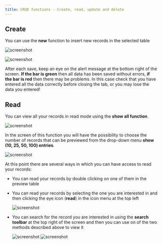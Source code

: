 ```yaml
---
title: CRUD functions - Create, read, update and delete
---
```


## Create

You can use the **new** function to insert new records in the selected table

![screenshot](../../images/usage/create.png "Create")

![screenshot](../../images/usage/insert_records.png "Insert records")

After each save, keep an eye on the alert message at the bottom right of the screen. 
**If the bar is green** then all data has been saved without errors, **if the bar is red** then there may be problems. 
In this case check that you have entered all the data correctly before closing the tab, or you may lose the data you
entered!

## Read

You can view all your records in read mode using the **show all function**. 

![screenshot](../../images/usage/show_all.png "Show all")

In the screen of this function you will have the possibility to choose the number of records that can be previewed from the drop-down menu **show (10, 25, 50, 100) entries**.

![screenshot](../../images/usage/show_25_entries.png "Show all menu")

At this point there are several ways in which you can have access to read your records:

- You can read your records by double clicking on one of them in the preview table
- You can read your records by selecting the one you are interested in and then clicking the eye icon (**read**) in the icon menu at the top left

   ![screenshot](../../images/usage/read_record.png "Read")

- You can search for the record you are interested in using the **search toolbar** at the top right of the screen and
then you can use on of the two methods described above to view it

   ![screenshot](../../images/usage/search_by_name.png "Search by name")
   ![screenshot](../../images/usage/search_by_id.png "Search by id")

